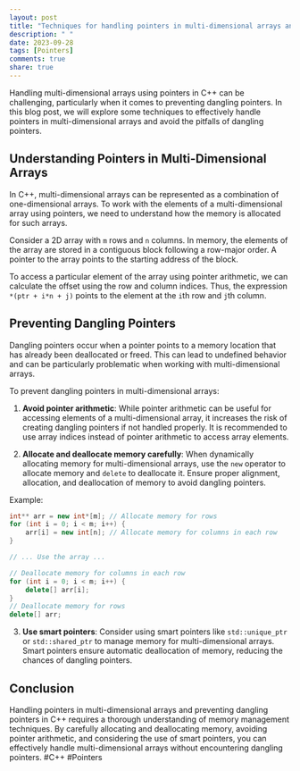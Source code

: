 ```yaml
---
layout: post
title: "Techniques for handling pointers in multi-dimensional arrays and preventing dangling pointers in C++"
description: " "
date: 2023-09-28
tags: [Pointers]
comments: true
share: true
---
```


Handling multi-dimensional arrays using pointers in C++ can be challenging, particularly when it comes to preventing dangling pointers. In this blog post, we will explore some techniques to effectively handle pointers in multi-dimensional arrays and avoid the pitfalls of dangling pointers.

## Understanding Pointers in Multi-Dimensional Arrays

In C++, multi-dimensional arrays can be represented as a combination of one-dimensional arrays. To work with the elements of a multi-dimensional array using pointers, we need to understand how the memory is allocated for such arrays.

Consider a 2D array with `m` rows and `n` columns. In memory, the elements of the array are stored in a contiguous block following a row-major order. A pointer to the array points to the starting address of the block.

To access a particular element of the array using pointer arithmetic, we can calculate the offset using the row and column indices. Thus, the expression `*(ptr + i*n + j)` points to the element at the `i`th row and `j`th column.

## Preventing Dangling Pointers

Dangling pointers occur when a pointer points to a memory location that has already been deallocated or freed. This can lead to undefined behavior and can be particularly problematic when working with multi-dimensional arrays.

To prevent dangling pointers in multi-dimensional arrays:

1. **Avoid pointer arithmetic**: While pointer arithmetic can be useful for accessing elements of a multi-dimensional array, it increases the risk of creating dangling pointers if not handled properly. It is recommended to use array indices instead of pointer arithmetic to access array elements.

2. **Allocate and deallocate memory carefully**: When dynamically allocating memory for multi-dimensional arrays, use the `new` operator to allocate memory and `delete` to deallocate it. Ensure proper alignment, allocation, and deallocation of memory to avoid dangling pointers.

  Example:
  ```cpp
  int** arr = new int*[m]; // Allocate memory for rows
  for (int i = 0; i < m; i++) {
      arr[i] = new int[n]; // Allocate memory for columns in each row
  }

  // ... Use the array ...

  // Deallocate memory for columns in each row
  for (int i = 0; i < m; i++) {
      delete[] arr[i];
  }
  // Deallocate memory for rows
  delete[] arr;
  ```

3. **Use smart pointers**: Consider using smart pointers like `std::unique_ptr` or `std::shared_ptr` to manage memory for multi-dimensional arrays. Smart pointers ensure automatic deallocation of memory, reducing the chances of dangling pointers.

## Conclusion

Handling pointers in multi-dimensional arrays and preventing dangling pointers in C++ requires a thorough understanding of memory management techniques. By carefully allocating and deallocating memory, avoiding pointer arithmetic, and considering the use of smart pointers, you can effectively handle multi-dimensional arrays without encountering dangling pointers. #C++ #Pointers
